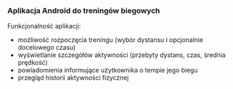 <h3>Aplikacja Android do treningów biegowych</h3>

Funkcjonalność aplikacji:
<ul>
  <li>możliwość rozpoczęcia treningu (wybór dystansu i opcjonalnie docelowego czasu)</li>
  <li>wyświetlanie szczegółów aktywności (przebyty dystans, czas, średnia prędkość)</li>
  <li>powiadomienia informujące użytkownika o tempie jego biegu</li>
  <li>przegląd historii aktywności fizycznej</li>
</ul>
